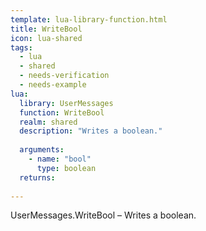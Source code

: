 ```yaml
---
template: lua-library-function.html
title: WriteBool
icon: lua-shared
tags:
  - lua
  - shared
  - needs-verification
  - needs-example
lua:
  library: UserMessages
  function: WriteBool
  realm: shared
  description: "Writes a boolean."
  
  arguments:
    - name: "bool"
      type: boolean
  returns:
    
---
```


<div class="lua__search__keywords">
UserMessages.WriteBool &#x2013; Writes a boolean.
</div>

